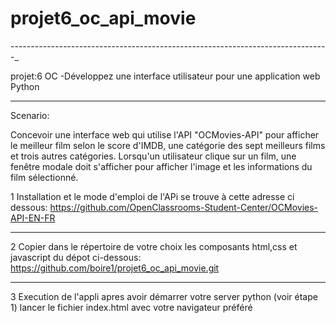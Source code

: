 # projet6_oc_api_movie
-_-_-_-_-_-_-_-_-_-_-_-_-_-_-_-_-_-_-_-_-_-_-_-_-_-_-_-_-_-_-_-_-_-_-_-_-_-_-_-_-_-_-_-_-_-_-_-_-_-_-_-_-_-_-_-_-_-_-_-_-_-_-_-_-_-_-_-_-_-_-_-_-_-_-_-_-_-_-_

projet:6 OC -Développez une interface utilisateur pour une application web Python


 _ _ _ _ _ _ _ _ _ _ _ _ _ _ _ _ _ _ _ _ _ _ _ _ _ _ _ _ _ _ _ _ _ _ _ _ _ _ _ _ _ _ _ _ _ _ _ _ _ _ _ _ _ _ _ _ _ _ _ _ _ _ _ _ _ _ _ _ _ _ _ _ _ _ _ _ _ _ _ _

Scenario:

 Concevoir une interface web qui utilise l'API "OCMovies-API" pour afficher le meilleur film selon le score d'IMDB, 
 une catégorie des sept meilleurs films et trois autres catégories. Lorsqu'un utilisateur clique sur un film, 
 une fenêtre modale doit s'afficher pour afficher l'image  et les informations du film sélectionné.

 
 1 Installation et le mode d'emploi de l'APi se trouve à cette adresse ci dessous:
 https://github.com/OpenClassrooms-Student-Center/OCMovies-API-EN-FR
 
 _ _ _ _ _ _ _ _ _ _ _ _ _ _ _ _ _ _ _ _ _ _ _ _ _ _ _ _ _ _ _ _ _ _ _ _ _ _ _ _ _ _ _ _ _ _ _ _ _ _ _ _ _ _ _ _ _ _ _ _ _ _ _ _ _ _ _ _ _ _ _ _ _ _ _ _ _ _ _ _
 
 2 Copier dans le répertoire de votre choix les composants html,css et javascript du dépot ci-dessous:
 https://github.com/boire1/projet6_oc_api_movie.git  
_ _ _ _ _ _ _ _ _ _ _ _ _ _ _ _ _ _ _ _ _ _ _ _ _ _ _ _ _ _ _ _ _ _ _ _ _ _ _ _ _ _ _ _ _ _ _ _ _ _ _ _ _ _ _ _ _ _ _ _ _ _ _ _ _ _ _ _ _ _ _ _ _ _ _ _ _ _ _ _

 3 Execution de l'appli 
 apres avoir démarrer votre server python (voir étape 1)
 lancer le fichier index.html avec votre navigateur préféré
